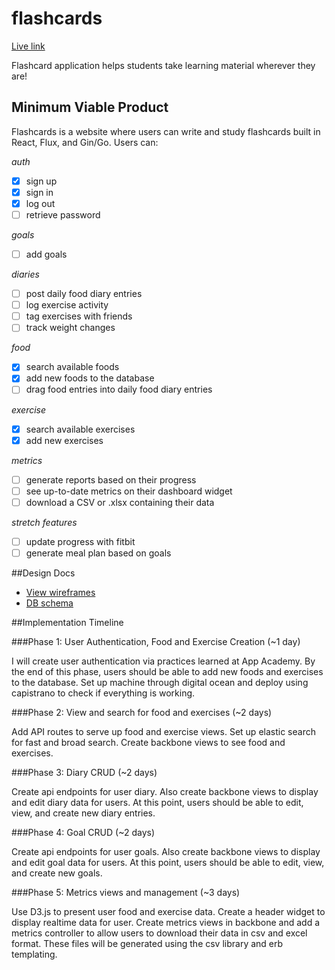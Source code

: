 # flashcards

[Live link][live]

[live]: #

Flashcard application helps students take learning material wherever they are!

## Minimum Viable Product
Flashcards is a website where users can write and study flashcards built in React, Flux, and Gin/Go.  Users can:

*auth*
- [X] sign up
- [X] sign in
- [X] log out
- [ ] retrieve password

*goals*
- [ ] add goals

*diaries*
- [ ] post daily food diary entries
- [ ] log exercise activity
- [ ] tag exercises with friends
- [ ] track weight changes

*food*
- [X] search available foods
- [X] add new foods to the database
- [ ] drag food entries into daily food diary entries

*exercise*
- [X] search available exercises
- [X] add new exercises

*metrics*
- [ ] generate reports based on their progress
- [ ] see up-to-date metrics on their dashboard widget
- [ ] download a CSV or .xlsx containing their data

*stretch features*
- [ ] update progress with fitbit
- [ ] generate meal plan based on goals

##Design Docs

- [View wireframes][wireframes]
- [DB schema][schema]

[wireframes]: ./docs/views.md
[schema]: ./docs/schema.md

##Implementation Timeline

###Phase 1: User Authentication, Food and Exercise Creation (~1 day)

I will create user authentication via practices learned at App Academy.  By the end of this phase, users should be able to add new foods and exercises to the database.  Set up machine through digital ocean and deploy using capistrano to check if everything is working.

###Phase 2: View and search for food and exercises (~2 days)

Add API routes to serve up food and exercise views.  Set up elastic search for fast and broad search.  Create backbone views to see food and exercises.

###Phase 3: Diary CRUD (~2 days)

Create api endpoints for user diary.  Also create backbone views to display and edit diary data for users.  At this point, users should be able to edit, view, and create new diary entries.

###Phase 4: Goal CRUD (~2 days)

Create api endpoints for user goals.  Also create backbone views to display and edit goal data for users.  At this point, users should be able to edit, view, and create new goals.

###Phase 5: Metrics views and management (~3 days)

Use D3.js to present user food and exercise data.  Create a header widget to display realtime data for user.  Create metrics views in backbone and add a metrics controller to allow users to download their data in csv and excel format.  These files will be generated using the csv library and erb templating.
